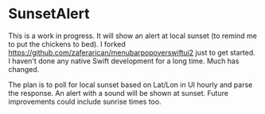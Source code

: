 # SunsetAlert
This is a work in progress. It will show an alert at local sunset (to remind me to put the chickens to bed). I forked https://github.com/zaferarican/menubarpopoverswiftui2 just to get started. I haven't done any native Swift development for a long time. Much has changed.

The plan is to poll for local sunset based on Lat/Lon in UI hourly and parse the response. An alert with a sound will be shown at sunset. Future improvements could include sunrise times too.

